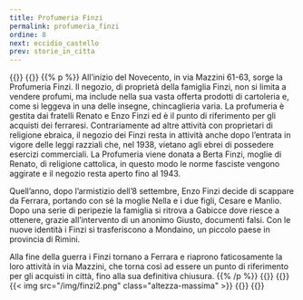 ```yaml
---
title: Profumeria Finzi
permalink: profumeria_finzi
ordine: 8
next: eccidio_castello
prev: storie_in_citta
---
```

{{<row>}}
{{<column>}}
{{% p %}}
All’inizio del Novecento, in via Mazzini 61-63, sorge la Profumeria Finzi. Il negozio, di proprietà della famiglia Finzi, non si limita a vendere profumi, ma include
nella sua vasta offerta prodotti di cartoleria e, come si leggeva in una delle insegne, chincaglieria varia.
La profumeria è gestita dai fratelli Renato e Enzo Finzi ed è il punto di riferimento per gli acquisti dei ferraresi. Contrariamente ad altre attività con proprietari di
religione ebraica, il negozio dei Finzi resta in attività anche dopo l’entrata in vigore delle leggi razziali che, nel 1938, vietano agli ebrei di possedere esercizi
commerciali. La Profumeria viene donata a Berta Finzi, moglie di Renato, di religione cattolica, in questo modo le norme fasciste vengono aggirate e il negozio
resta aperto fino al 1943.

Quell’anno, dopo l’armistizio dell’8 settembre, Enzo Finzi decide di scappare da Ferrara, portando con sé la moglie Nella e i due figli, Cesare e Manlio. Dopo
una serie di peripezie la famiglia si ritrova a Gabicce dove riesce a ottenere, grazie all’intervento di un anonimo Giusto, documenti falsi. Con le nuove identità i
Finzi si trasferiscono a Mondaino, un piccolo paese in provincia di Rimini.

Alla fine della guerra i Finzi tornano a Ferrara e riaprono faticosamente la loro attività in via Mazzini, che torna così ad essere un punto di riferimento per gli
acquisti in città, fino alla sua definitiva chiusura.
{{% /p %}}
{{</column>}}
{{<column>}}
{{< img src="/img/finzi2.png" class="altezza-massima" >}}
{{</column>}}
{{</row>}}